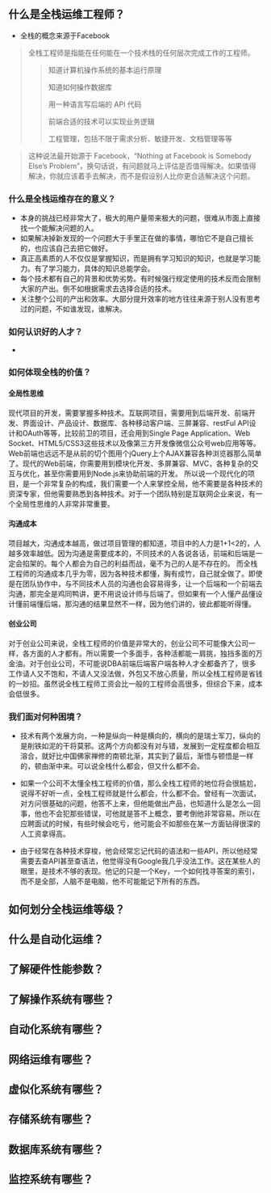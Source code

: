 ## 什么是全栈运维工程师？

* 全栈的概念来源于Facebook
> 全栈工程师是指能在任何能在一个技术栈的任何层次完成工作的工程师。
>> 知道计算机操作系统的基本运行原理
>> 
>> 知道如何操作数据库
>> 
>> 用一种语言写后端的 API 代码
>> 
>> 前端合适的技术可以实现业务逻辑
>> 
>> 工程管理，包括不限于需求分析、敏捷开发、文档管理等等

> 这种说法最开始源于 Facebook，“Nothing at Facebook is Somebody Else’s Problem”，换句话说，有问题就马上评估是否值得解决。如果值得解决，你就应该着手去解决，而不是假设别人比你更合适解决这个问题。

### 什么是全栈运维存在的意义？
* 本身的挑战已经非常大了，极大的用户量带来极大的问题，很难从市面上直接找一个能解决问题的人。
* 如果解决掉新发现的一个问题大于手里正在做的事情，哪怕它不是自己擅长的，也应该自己去把它做好。
* 真正高素质的人不仅仅是掌握知识，而是拥有学习知识的知识，也就是学习能力。有了学习能力，具体的知识总能学会。
* 每个技术都有自己的背景和优势劣势。有时候强行规定使用的技术反而会限制大家的产出。倒不如根据需求去选择合适的技术。
* 关注整个公司的产出和效率。大部分提升效率的地方往往来源于别人没有思考过的问题，不如谁发现，谁解决。

### 如何认识好的人才？
* 

### 如何体现全栈的价值？

#### 全局性思维
现代项目的开发，需要掌握多种技术。互联网项目，需要用到后端开发、前端开发、界面设计、产品设计、数据库、各种移动客户端、三屏兼容、restFul API设计和OAuth等等，比较前卫的项目，还会用到Single Page Application、Web Socket、HTML5/CSS3这些技术以及像第三方开发像微信公众号web应用等等。
Web前端也远远不是从前的切个图用个jQuery上个AJAX兼容各种浏览器那么简单了。现代的Web前端，你需要用到模块化开发、多屏兼容、MVC，各种复杂的交互与优化，甚至你需要用到Node.js来协助前端的开发。
所以说一个现代化的项目，是一个非常复杂的构成，我们需要一个人来掌控全局，他不需要是各种技术的资深专家，但他需要熟悉到各种技术。对于一个团队特别是互联网企业来说，有一个全局性思维的人非常非常重要。 

#### 沟通成本
项目越大，沟通成本越高，做过项目管理的都知道，项目中的人力是1+1<2的，人越多效率越低。因为沟通是需要成本的，不同技术的人各说各话，前端和后端是一定会掐架的。每个人都会为自己的利益而战，毫不为己的人是不存在的。
而全栈工程师的沟通成本几乎为零，因为各种技术都懂，胸有成竹，自己就全做了。即使是在团队协作中，与不同技术人员的沟通也会容易得多，让一个后端和一个前端去沟通，那完全是鸡同鸭讲，更不用说设计师与后端了。但如果有一个人懂产品懂设计懂前端懂后端，那沟通的结果显然不一样，因为他们讲的，彼此都能听得懂。

#### 创业公司
对于创业公司来说，全栈工程师的价值是非常大的，创业公司不可能像大公司一样，各方面的人才都有。所以需要一个多面手，各种活都能一肩挑，独挡多面的万金油。对于创业公司，不可能说DBA前端后端客户端各种人才全都备齐了，很多工作请人又不饱和，不请人又没法做，外包又不放心质量，所以全栈工程师是省钱的一妙招。虽然说全栈工程师工资会比一般的工程师会高很多，但综合下来，成本会低很多。

### 我们面对何种困境？
* 技术有两个发展方向，一种是纵向一种是横向的，横向的是瑞士军刀，纵向的是削铁如泥的干将莫邪。这两个方向都没有对与错，发展到一定程度都会相互溶合，就好比中国佛家禅修的南顿北渐，其实到了最后，渐悟与顿悟是一样的，顿由渐中来。可以说全栈什么都会，但又什么都不会。

* 如果一个公司不太懂全栈工程师的价值，那么全栈工程师的地位将会很尴尬，说得不好听一点，全栈工程师就是什么都会，什么都不会。曾经有一次面试，对方问很基础的问题，他答不上来，但他能做出产品，也知道什么是怎么一回事，他也不会犯那些错误，可他就是答不上概念，要考倒他非常容易。所以在应聘面试的时候，有些时候会吃亏，他可能会不如那些在某一方面钻得很深的人工资拿得高。

* 由于经常在各种技术穿梭，他会经常忘记代码的语法和一些API，所以他经常需要去查API甚至查语法，他觉得没有Google我几乎没法工作。这在某些人的眼里，是技术不够的表现。他记的只是一个Key，一个如何找寻答案的索引，而不是全部，人脑不是电脑，他不可能能记下所有的东西。

## 如何划分全栈运维等级？

## 什么是自动化运维？

## 了解硬件性能参数？

## 了解操作系统有哪些？

## 自动化系统有哪些？

## 网络运维有哪些？

## 虚似化系统有哪些？

## 存储系统有哪些？

## 数据库系统有哪些？

## 监控系统有哪些？
